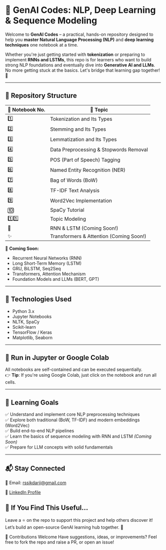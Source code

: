 # 🧠 GenAI Codes: NLP, Deep Learning & Sequence Modeling

Welcome to **GenAI Codes** – a practical, hands-on repository designed to help you **master Natural Language Processing (NLP)** and **deep learning techniques** one notebook at a time.

Whether you're just getting started with **tokenization** or preparing to implement **RNNs and LSTMs**, this repo is for learners who want to build strong NLP foundations and eventually dive into **Generative AI and LLMs**.  
No more getting stuck at the basics. Let's bridge that learning gap together! 🚀

---

## 📂 Repository Structure

| 🔢 Notebook No. | 📘 Topic |
|----------------|-------------------------|
| 1️⃣ | Tokenization and Its Types |
| 2️⃣ | Stemming and Its Types |
| 3️⃣ | Lemmatization and Its Types |
| 4️⃣ | Data Preprocessing & Stopwords Removal |
| 5️⃣ | POS (Part of Speech) Tagging |
| 6️⃣ | Named Entity Recognition (NER) |
| 7️⃣ | Bag of Words (BoW) |
| 8️⃣ | TF-IDF Text Analysis |
| 9️⃣ | Word2Vec Implementation |
| 🔟 | SpaCy Tutorial |
| 1️⃣1️⃣ | Topic Modeling |
| 🧠 | RNN & LSTM (Coming Soon!) |
| ✨ | Transformers & Attention (Coming Soon!) |


🚧 **Coming Soon:**
- Recurrent Neural Networks (RNN)
- Long Short-Term Memory (LSTM)
- GRU, BiLSTM, Seq2Seq 
- Transformers, Attention Mechanism
- Foundation Models and LLMs (BERT, GPT)

---

## 🔧 Technologies Used

- Python 3.x
- Jupyter Notebooks
- NLTK, SpaCy
- Scikit-learn
- TensorFlow / Keras
- Matplotlib, Seaborn

---

## 🧪 Run in Jupyter or Google Colab

All notebooks are self-contained and can be executed sequentially.  
👉 **Tip**: If you're using Google Colab, just click on the notebook and run all cells.

---

## 📌 Learning Goals

✅ Understand and implement core NLP preprocessing techniques  
✅ Explore both traditional (BoW, TF-IDF) and modern embeddings (Word2Vec)  
✅ Build end-to-end NLP pipelines  
✅ Learn the basics of sequence modeling with RNN and LSTM *(Coming Soon)*  
✅ Prepare for LLM concepts with solid fundamentals  

---

## 📬 Stay Connected

📧 Email: rssikdarji@gmail.com

🔗 [LinkedIn Profile](https://www.linkedin.com/in/ranisikdar/)


## 🌟 If You Find This Useful...

Leave a ⭐️ on the repo to support this project and help others discover it!
Let’s build an open-source GenAI learning hub together. 🙌


🤝 Contributions Welcome
Have suggestions, ideas, or improvements?
Feel free to fork the repo and raise a PR, or open an issue!
